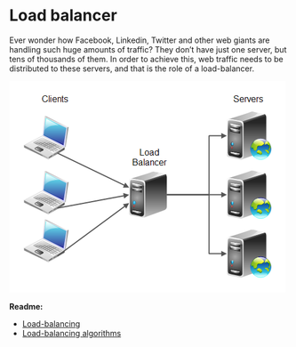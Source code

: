 # Load balancer

Ever wonder how Facebook, Linkedin, Twitter and other web giants are handling such huge amounts of traffic? They don’t have just one server, but tens of thousands of them. In order to achieve this, web traffic needs to be distributed to these servers, and that is the role of a load-balancer.

![Load Balancer](./images/Load_Balancer.png)

**Readme:**
  * [Load-balancing](https://www.thegeekstuff.com/2016/01/load-balancer-intro/)
  * [Load-balancing algorithms](https://community.f5.com/kb/technicalarticles/intro-to-load-balancing-for-developers-%e2%80%93-the-algorithms/273759)